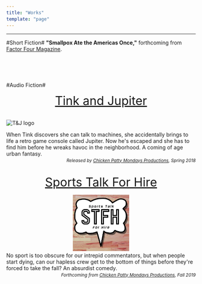 ```yaml
---
title: "Works"
template: "page"
---
```

<hr>

#Short Fiction#
**"Smallpox Ate the Americas Once,"** forthcoming from [Factor Four Magazine](http://factorfourmag.com/).

<br>
<br>
<br>

#Audio Fiction#
<center>
<font size="6"><a href="http://www.tinkandjupiter.com">Tink and Jupiter</a></center></font><br>

![T&J logo](/media/T&J_logo_small.jpg)

</center>
When Tink discovers she can talk to machines, she accidentally brings to life a retro game console called Jupiter. Now he's escaped and she has to find him before he wreaks havoc in the neighborhood. A coming of age urban fantasy. <br>
<div style="text-align: right"><small><em>Released by <a href=http://twitter.com/chickenpmondays>Chicken Patty Mondays Productions</a>, Spring 2018</em></small></div>

<br>

<font size="6"><center><a href="http://www.chickenpattymondays.com">Sports Talk For Hire</a></center></font>
<center><img src="https://github.com/ljpernic/finalblog/blob/master/static/media/STFH_logo1.png" alt="STFH logo" width="150"/></center>
No sport is too obscure for our intrepid commentators, but when people start dying, can our hapless crew get to the bottom of things before they're forced to take the fall? An absurdist comedy.<br>
<div style="text-align: right"><small><em>Forthcoming from <a href=http://twitter.com/chickenpmondays>Chicken Patty Mondays Productions</a>, Fall 2019</em></small></div>
